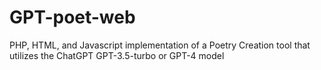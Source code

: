 # GPT-poet-web
PHP, HTML, and Javascript implementation of a Poetry Creation tool that utilizes the ChatGPT GPT-3.5-turbo or GPT-4 model
